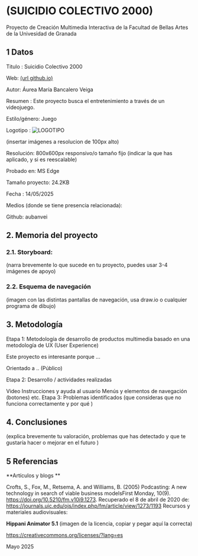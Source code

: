 # (SUICIDIO COLECTIVO 2000)
Proyecto de Creación Multimedia Interactiva de la Facultad de Bellas Artes de la Univesidad de Granada

## 1 Datos
Titulo : Suicidio Colectivo 2000

Web: [(url github.io)](https://aubanvei.github.io/PEASO-TRABAJO.github.io/)

Autor: Áurea María Bancalero Veiga

Resumen : Este proyecto busca el entretenimiento a través de un videojuego.

Estilo/género: Juego

Logotipo : ![LOGOTIPO](https://github.com/user-attachments/assets/4c0f9a56-e3b4-42d7-ba2c-d8150d911233)


(insertar imágenes a resolucion de 100px alto)

Resolución: 800x600px responsivo/o tamaño fijo (indicar la que has aplicado, y si es reescalable)

Probado en: MS Edge

Tamaño proyecto: 24.2KB

Fecha : 14/05/2025

Medios (donde se tiene presencia relacionada):

Github: aubanvei

## 2. Memoria del proyecto
### 2.1. Storyboard:
(narra brevemente lo que sucede en tu proyecto, puedes usar 3-4 imágenes de apoyo)

### 2.2. Esquema de navegación
(imagen con las distintas pantallas de navegación, usa draw.io o cualquier programa de dibujo)

## 3. Metodología

Etapa 1: Metodología de desarrollo de productos multimedia basado en una metodología de UX (User Experience)

Este proyecto es interesante porque ...

Orientado a .. (Público)

Etapa 2: Desarrollo / actividades realizadas

Video
Instrucciones y ayuda al usuario
Menús y elementos de navegación (botones)
etc.
Etapa 3: Problemas identificados
(que consideras que no funciona correctamente y por qué )

## 4. Conclusiones
(explica brevemente tu valoración, problemas que has detectado y que te gustaría hacer o mejorar en el futuro )

## 5 Referencias
**Artículos y blogs **

Crofts, S., Fox, M., Retsema, A. and Williams, B. (2005) Podcasting: A new technology in search of viable business modelsFirst Monday, 10(9). https://doi.org/10.5210/fm.v10i9.1273. Recuperado el 8 de abril de 2020 de: https://journals.uic.edu/ojs/index.php/fm/article/view/1273/1193
Recursos y materiales audiovisuales:

**Hippani Animator 5.1**
(imagen de la licencia, copiar y pegar aquí la correcta)

https://creativecommons.org/licenses/?lang=es

Mayo 2025

